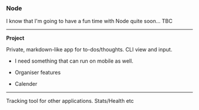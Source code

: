 ### Node

I know that I'm going to have a fun time with Node quite soon... TBC

---

**Project**



Private, markdown-like app for to-dos/thoughts. CLI view and input.

* I need something that can run on mobile as well. 
* Organiser features

* Calender

---

Tracking tool for other applications. Stats/Health etc

